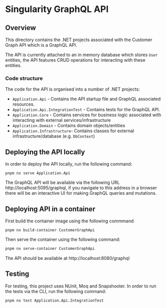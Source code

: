 # Singularity GraphQL API

## Overview

This directory contains the .NET projects associated with the Customer Graph API which is a GraphQL API.

The API is currently attached to an in memory database which stores `User` entities, the API features CRUD operations for interacting with these entities.

### Code structure

The code for the API is organised into a number of .NET projects:

- `Application.Api` - Contains the API startup file and GraphQL associated resources.
- `Application.Api.IntegrationTest` - Contains tests for the GraphQL API.
- `Application.Core` - Contains services for business logic associated with interacting with external services/infrastructure
- `Application.Domain` - Contains domain objects/entities
- `Application.Infrastructure`- Contains classes for external infrastructure/database (e.g. `DbContext`)

## Deploying the API locally

In order to deploy the API locally, run the following command:

```
pnpm nx serve Application.Api
```

The GraphQL API will be available via the following URL http://localhost:5095/graphql, if you navigate to this address in a browser there will be an interactive UI for making GraphQL queries and mutations.

## Deploying API in a container

First build the container image using the following commmand

```
pnpm nx build-container CustomerGraphApi
```

Then serve the container using the following command:

```sh
pnpm nx serve-container CustomerGraphApi
```

The API should be available at http://localhost:8080/graphql

## Testing

For testing, this project uses NUnit, Moq and Snapshooter. In order to run the tests via the CLI, run the following command:

```sh
pnpm nx test Application.Api.IntegrationTest
```
